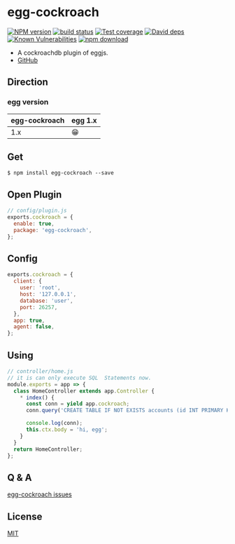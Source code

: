 # egg-cockroach

[![NPM version][npm-image]][npm-url]
[![build status][travis-image]][travis-url]
[![Test coverage][codecov-image]][codecov-url]
[![David deps][david-image]][david-url]
[![Known Vulnerabilities][snyk-image]][snyk-url]
[![npm download][download-image]][download-url]

[npm-image]: https://img.shields.io/npm/v/egg-cockroach.svg?style=flat-square
[npm-url]: https://npmjs.org/package/egg-cockroach
[travis-image]: https://img.shields.io/travis/eggjs/egg-cockroach.svg?style=flat-square
[travis-url]: https://travis-ci.org/eggjs/egg-cockroach
[codecov-image]: https://img.shields.io/codecov/c/github/eggjs/egg-cockroach.svg?style=flat-square
[codecov-url]: https://codecov.io/github/eggjs/egg-cockroach?branch=master
[david-image]: https://img.shields.io/david/eggjs/egg-cockroach.svg?style=flat-square
[david-url]: https://david-dm.org/eggjs/egg-cockroach
[snyk-image]: https://snyk.io/test/npm/egg-cockroach/badge.svg?style=flat-square
[snyk-url]: https://snyk.io/test/npm/egg-cockroach
[download-image]: https://img.shields.io/npm/dm/egg-cockroach.svg?style=flat-square
[download-url]: https://npmjs.org/package/egg-cockroach

* A cockroachdb plugin of eggjs.
* [GitHub](https://github.com/Txiaozhe/egg-cockroach)

## Direction

### egg version

| egg-cockroach | egg 1.x |
| ------------- | ------- |
| 1.x           | 😁      |

## Get
```shell
$ npm install egg-cockroach --save
```

## Open Plugin

```js
// config/plugin.js
exports.cockroach = {
  enable: true,
  package: 'egg-cockroach',
};
```

## Config

```javascript
exports.cockroach = {
  client: {
    user: 'root',
    host: '127.0.0.1',
    database: 'user',
    port: 26257,
  },
  app: true,
  agent: false,
};
```

## Using

```javascript
// controller/home.js
// it is can only execute SQL  Statements now.
module.exports = app => {
  class HomeController extends app.Controller {
    * index() {
      const conn = yield app.cockroach;
      conn.query('CREATE TABLE IF NOT EXISTS accounts (id INT PRIMARY KEY, balance INT);');

      console.log(conn);
      this.ctx.body = 'hi, egg';
    }
  }
  return HomeController;
};
```
## Q & A

[egg-cockroach issues](https://github.com/Txiaozhe/egg-cockroach/issues)

## License

[MIT](LICENSE)
